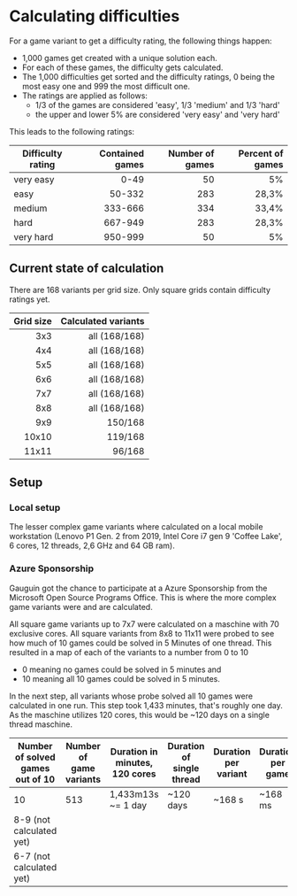 # Calculating difficulties

For a game variant to get a difficulty rating, the following things happen:
* 1,000 games get created with a unique solution each.
* For each of these games, the difficulty gets calculated.
* The 1,000 difficulties get sorted and the difficulty ratings, 0 being the most easy one and 999 the most difficult one.
* The ratings are applied as follows:
  * 1/3 of the games are considered 'easy', 1/3 'medium' and 1/3 'hard'
  * the upper and lower 5% are considered 'very easy' and 'very hard'
  
This leads to the following ratings:

| Difficulty rating | Contained games | Number of games | Percent of games |
|-------------------|----------------:|----------------:|-----------------:|
| very easy         |            0-49 |              50 |               5% |
| easy              |          50-332 |             283 |            28,3% |
| medium            |         333-666 |             334 |            33,4% |
| hard              |         667-949 |             283 |            28,3% |
| very hard         |         950-999 |              50 |               5% |

## Current state of calculation

There are 168 variants per grid size.
Only square grids contain difficulty ratings yet.

| Grid size | Calculated variants |
|----------:|--------------------:|
|       3x3 |       all (168/168) |
|       4x4 |       all (168/168) |
|       5x5 |       all (168/168) |
|       6x6 |       all (168/168) |
|       7x7 |       all (168/168) |
|       8x8 |       all (168/168) |
|       9x9 |             150/168 |
|     10x10 |             119/168 |
|     11x11 |              96/168 |


## Setup

### Local setup

The lesser complex game variants where calculated on a local mobile workstation (Lenovo P1 Gen. 2 from 2019, Intel Core i7 gen 9 'Coffee Lake', 6 cores, 12 threads, 2,6 GHz and 64 GB ram).

### Azure Sponsorship

Gauguin got the chance to participate at a Azure Sponsorship from the Microsoft Open Source Programs Office.
This is where the more complex game variants were and are calculated.

All square game variants up to 7x7 were calculated on a maschine with 70 exclusive cores.
All square variants from 8x8 to 11x11 were probed to see how much of 10 games could be solved in 5 Minutes of one thread.
This resulted in a map of each of the variants to a number from 0 to 10
* 0 meaning no games could be solved in 5 minutes and
* 10 meaning all 10 games could be solved in 5 minutes.

In the next step, all variants whose probe solved all 10 games were calculated in one run.
This step took 1,433 minutes, that's roughly one day.
As the maschine utilizes 120 cores, this would be ~120 days on a single thread maschine.

| Number of solved games out of 10 | Number of game variants | Duration in minutes, 120 cores | Duration of single thread | Duration per variant | Duration per game |
|----------------------------------|-------------------------|--------------------------------|---------------------------|----------------------|-------------------|
| 10                               | 513                     | 1,433m13s ~= 1 day             | ~120 days                 | ~168 s               | ~168 ms           |
| 8-9 (not calculated yet)         |                         |                                |                           |                      |                   |
| 6-7 (not calculated yet)         |                         |                                |                           |                      |                   |
